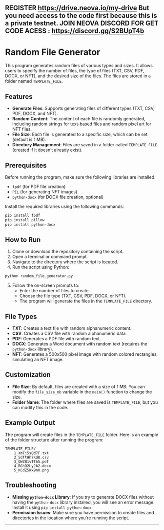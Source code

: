 REGISTER https://drive.neova.io/my-drive
But you need access to the code first because this is a private testnet.
JOIN NEOVA DISCORD FOR GET CODE ACESS : https://discord.gg/S2BUpT4b
---

# Random File Generator

This program generates random files of various types and sizes. It allows users to specify the number of files, the type of files (TXT, CSV, PDF, DOCX, or NFT), and the desired size of the files. The files are stored in a folder named `TEMPLATE_FILE`.

## Features

- **Generate Files**: Supports generating files of different types (TXT, CSV, PDF, DOCX, and NFT).
- **Random Content**: The content of each file is randomly generated, including random strings for text-based files and random pixel art for NFT files.
- **File Size**: Each file is generated to a specific size, which can be set (default is 1 MB).
- **Directory Management**: Files are saved in a folder called `TEMPLATE_FILE` (created if it doesn’t already exist).

## Prerequisites

Before running the program, make sure the following libraries are installed:

- `fpdf` (for PDF file creation)
- `PIL` (for generating NFT images)
- `python-docx` (for DOCX file creation, optional)

Install the required libraries using the following commands:

```bash
pip install fpdf
pip install pillow
pip install python-docx
```

## How to Run

1. Clone or download the repository containing the script.
2. Open a terminal or command prompt.
3. Navigate to the directory where the script is located.
4. Run the script using Python:

```bash
python random_file_generator.py
```

5. Follow the on-screen prompts to:
   - Enter the number of files to create.
   - Choose the file type (TXT, CSV, PDF, DOCX, or NFT).
   - The program will generate the files in the `TEMPLATE_FILE` directory.

## File Types

- **TXT**: Creates a text file with random alphanumeric content.
- **CSV**: Creates a CSV file with random alphanumeric data.
- **PDF**: Generates a PDF file with random text.
- **DOCX**: Generates a Word document with random text (requires the `python-docx` library).
- **NFT**: Generates a 500x500 pixel image with random colored rectangles, simulating an NFT image.

## Customization

- **File Size**: By default, files are created with a size of 1 MB. You can modify the `file_size_mb` variable in the `main()` function to change the size.
- **Folder Name**: The folder where files are saved is `TEMPLATE_FILE`, but you can modify this in the code.

## Example Output

The program will create files in the `TEMPLATE_FILE` folder. Here is an example of the folder structure after running the program:

```
TEMPLATE_FILE/
    1_XmTj5sQd7F.txt
    2_5dftHh7Kd8.csv
    3_QWZB1vTfA5.pdf
    4_RGhD2LyJb2.docx
    5_KCdZ5Wx9n0.png
```

## Troubleshooting

- **Missing `python-docx` Library**: If you try to generate DOCX files without having the `python-docx` library installed, you will see an error message. Install it using `pip install python-docx`.
- **Permission Issues**: Make sure you have permission to create files and directories in the location where you're running the script.

---
